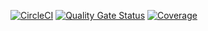 
[![CircleCI](https://circleci.com/gh/elmawardy/codequality-test.svg?style=svg)](hhttps://circleci.com/gh/elmawardy/codequality-test) [![Quality Gate Status](https://sonarcloud.io/api/project_badges/measure?project=codequality-test&metric=alert_status)](https://sonarcloud.io/summary/new_code?id=codequality-test) [![Coverage](https://sonarcloud.io/api/project_badges/measure?project=codequality-test&metric=coverage)](https://sonarcloud.io/summary/new_code?id=codequality-test)